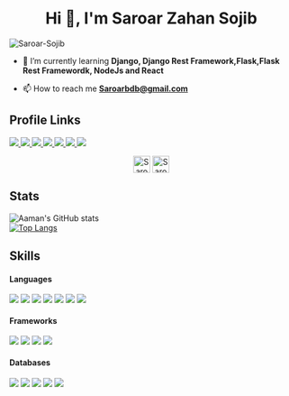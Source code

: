 <h1 align="center">Hi 👋, I'm Saroar Zahan Sojib</h1>
<p align="left"> <img src="https://komarev.com/ghpvc/?username=Saroar-Sojib" alt="Saroar-Sojib" /> </p>

- 🌱 I’m currently learning **Django, Django Rest Framework,Flask,Flask Rest Framewordk, NodeJs and React**

- 📫 How to reach me **Saroarbdb@gmail.com**


<h2> Profile Links </h2>

<a href="https://www.facebook.com/sojib.bdb/" target="_blank"> <img src="https://img.shields.io/badge/Facebook-1877F2?style=for-the-badge&logo=facebook&logoColor=white" > </a>
<a href="https://www.instagram.com/saroar_zahan_sojib/" target="_blank"> <img src="https://img.shields.io/badge/Instagram-E4405F?style=for-the-badge&logo=instagram&logoColor=white"> </a>
<a href="https://www.linkedin.com/in/saroar-zahan-sojib-799ba51a3/" target="_blank"> <img src="https://img.shields.io/badge/LinkedIn-0077B5?style=for-the-badge&logo=linkedin&logoColor=white" > </a>
<a href="https://www.youtube.com/c/TechnoPrefix"> <img src="https://img.shields.io/badge/YouTube-FF0000?style=for-the-badge&logo=youtube&logoColor=white"> </a>
<a href="https://stackoverflow.com/users/17291181/saroar-zahan-sojib" target="_blank"> <img src="https://img.shields.io/badge/Stack_Overflow-FE7A16?style=for-the-badge&logo=stack-overflow&logoColor=white" > </a>
<a href="https://www.hackerrank.com/SaroarSojib" target="_blank"> <img src="https://img.shields.io/badge/-Hackerrank-2EC866?style=for-the-badge&logo=HackerRank&logoColor=white" > </a>
<a href="https://leetcode.com/Sojib_CodeBreaker/" target="_blank"> <img src="https://img.shields.io/badge/-LeetCode-FFA116?style=for-the-badge&logo=LeetCode&logoColor=black" > </a>

<p align="center">
<a href="https://atcoder.jp/users/SojibCodebreaker" target="blank"><img align="center" src="https://cdn.jsdelivr.net/npm/simple-icons@3.0.1/icons/codechef.svg" alt="Saroar-Sojib" height="30" width="30" /></a>
<a href="https://codeforces.com/profile/Sojib_CodeBreaker" target="blank"><img align="center" src="https://cdn.jsdelivr.net/npm/simple-icons@3.0.1/icons/codeforces.svg" alt="Saroar-Sojib" height="30" width="30" /></a>
</p>



<h2> Stats </h2>

![Aaman's GitHub stats](https://github-readme-stats.vercel.app/api?username=Saroar-Sojib&show_icons=true&count_private=true&theme=great-gatsby) </br>
[![Top Langs](https://github-readme-stats.vercel.app/api/top-langs/?username=Saroar-Sojib&theme=great-gatsby&layout=compact)](https://github.com/Saroar-Sojib)



<h2> Skills </h2>

<h4> Languages </h4>
<span> 
  <img src="https://img.shields.io/badge/Python-3776AB?style=for-the-badge&logo=python&logoColor=white">
  <img src="https://img.shields.io/badge/JavaScript-F7DF1E?style=for-the-badge&logo=javascript&logoColor=black">
  <img src="https://img.shields.io/badge/Go-00ADD8?style=for-the-badge&logo=go&logoColor=white">
  <img src="https://img.shields.io/badge/Java-ED8B00?style=for-the-badge&logo=java&logoColor=white">
  <img src="https://img.shields.io/badge/C%2B%2B-00599C?style=for-the-badge&logo=c%2B%2B&logoColor=white">
  <img src="https://img.shields.io/badge/C-00599C?style=for-the-badge&logo=c&logoColor=white">
  <img src="https://img.shields.io/badge/PHP-777BB4?style=for-the-badge&logo=php&logoColor=white">
</span>

<h4> Frameworks </h4>
<span>
  <img src="https://img.shields.io/badge/Django-092E20?style=for-the-badge&logo=django&logoColor=white">
  <img src="https://img.shields.io/badge/DJANGO-REST-ff1709?style=for-the-badge&logo=django&logoColor=white&color=ff1709&labelColor=gray">
  <img src="https://img.shields.io/badge/React-20232A?style=for-the-badge&logo=react&logoColor=61DAFB">
  <img src="https://img.shields.io/badge/Laravel-FF2D20?style=for-the-badge&logo=laravel&logoColor=white">
</span>

<h4> Databases </h4>
<span>
  <img src="https://img.shields.io/badge/MySQL-00000F?style=for-the-badge&logo=mysql&logoColor=white">
  <img src="https://img.shields.io/badge/PostgreSQL-316192?style=for-the-badge&logo=postgresql&logoColor=white">
  <img src="https://img.shields.io/badge/SQLite-07405E?style=for-the-badge&logo=sqlite&logoColor=white">
  <img src="https://img.shields.io/badge/redis-%23DD0031.svg?&style=for-the-badge&logo=redis&logoColor=white">
  <img src="https://img.shields.io/badge/rabbitmq-%23FF6600.svg?&style=for-the-badge&logo=rabbitmq&logoColor=white">
</span>


